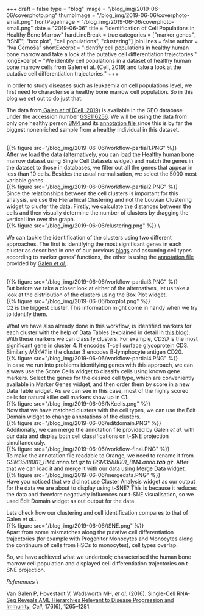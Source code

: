 +++
draft = false
type = "blog"
image = "/blog_img/2019-06-06/coverphoto.png"
thumbImage = "/blog_img/2019-06-06/coverphoto-small.png"
frontPageImage = "/blog_img/2019-06-06/coverphoto-small.png"
date = "2019-06-06"
title = "Identification of Cell Populations in Healthy Bone Marrow"
hardLineBreak = true 
categories = ["marker genes", "tSNE", "box plot", "cell populations", "clustering"]
joinLines = false
author = "Iva Černoša"
shortExcerpt = "Identify cell populations in healthy human bone marrow and take a look at the putative cell differentiation trajectories." 
longExcerpt = "We identify cell populations in a dataset of healthy human bone marrow cells from Galen et al. (Cell, 2019) and take a look at the putative cell differentiation trajectories." 
+++

In order to study diseases such as leukaemia on cell populations level, we first need to characterise a healthy bone marrow cell population. So in this blog we set out to do just that. 

The data from<a href= "https://www.sciencedirect.com/science/article/pii/S0092867419300947"> Galen  <i> et al.</i>(Cell, 2019)</a> is available in the GEO database under the accession number <a href= "https://www.ncbi.nlm.nih.gov/geo/query/acc.cgi?acc=GSE116256">GSE116256</a>. We will be using the data from only one healthy person <a href= "https://www.ncbi.nlm.nih.gov/geo/query/acc.cgi?acc=GSM3588000"> BM4 </a> and its <a href= "https://www.ncbi.nlm.nih.gov/geo/query/acc.cgi?acc=GSM3588001"> annotation file </a> since this is by far the biggest nonenriched sample from a healthy individual in this dataset. 

\
{{% figure src="/blog_img/2019-06-06/workflow-partial1.PNG" %}}
\
After we load the data (alternatively, you can load the Healthy human bone marrow dataset using Single Cell Datasets widget) and match the genes in the dataset to those in databases, we filter out all the genes that appear in less than 10 cells. Besides the usual normalisation, we select the 5000 most variable genes. 
\
{{% figure src="/blog_img/2019-06-06/workflow-partial2.PNG" %}}
\
Since the relationships between the cell clusters is important for this analysis, we use the Hierarhical Clustering and not the Louvian Clustering widget to cluster the data. Firstly, we calculate the distances between the cells and then visually determine the number of clusters by dragging the vertical line over the graph.
\
{{% figure src="/blog_img/2019-06-06/clustering.png" %}}
\

We can tackle the identification of the clusters using two different approaches. The first is identifying the most significant genes in each cluster as described in one of our previous <a href= "https://singlecell.biolab.si/blog/2019-03-pancreas-baron-cellsyst2016/"> blogs</a> and assuming cell types according to marker genes’ functions, the other is using the <a href= "https://www.ncbi.nlm.nih.gov/geo/query/acc.cgi?acc=GSM3588001"> annotation file </a> provided by <a href= "https://www.sciencedirect.com/science/article/pii/S0092867419300947"> Galen <i> et al.</i></a>.

\
{{% figure src="/blog_img/2019-06-06/workflow-partial3.PNG" %}}
\
But before we take a closer look at either of the alternatives, let us take a look at the distribution of the clusters using the Box Plot widget. 
\
{{% figure src="/blog_img/2019-06-06/boxplot.png" %}}
\
C2 is the biggest cluster. This information might come in handy when we try to identify them.
<br>

What we have also already done in this workflow, is identified markers for each cluster with the help of Data Tables (explained in detail in <a href="https://singlecell.biolab.si/blog/2019-03-pancreas-baron-cellsyst2016/"> this blog</a>). With these markers we can classify clusters. For example, <i>CD3D</i> is the most significant gene in cluster 4. It encodes T-cell surface glycoprotein CD3. Similarly <i>MS4A1</i> in the cluster 3 encodes B-lymphocyte antigen CD20.
\
{{% figure src="/blog_img/2019-06-06/workflow-partial4.PNG" %}}
\
In case we run into problems identifying genes with this approach, we can always use the Score Cells widget to classify cells using known gene markers. Select the genes for the desired cell type, which are conveniently available in Marker Genes widget, and then order them by score in a new Data Table widget. As we can see in this case, most of the highly scored cells for natural killer cell markers show up in C1. 
\
{{% figure src="/blog_img/2019-06-06/NKcells.png" %}}
\
Now that we have matched clusters with the cell types, we can use the Edit Domain widget to change annotations of the clusters. 
\
{{% figure src="/blog_img/2019-06-06/editdomain.PNG" %}}
\
Additionally, we can merge the annotation file provided by Galen  <i> et al.</i></a> with our data and display both cell classifications on t-SNE projection simultaneously. 
\
{{% figure src="/blog_img/2019-06-06/workflow-final.PNG" %}}
\
To make the annotation file readable to Orange, we need to rename it from <i>GSM3588001_BM4.anno.txt.gz</i> to <i>GSM3588001_BM4.anno.<b>tab</b>.gz</i>. After that we can load it and merge it with our data using Merge Data widget.
\
{{% figure src="/blog_img/2019-06-06/mergedata.PNG" %}}
\
Have you noticed that we did not use Cluster Analysis widget as our output for the data we are about to display using t-SNE? This is because it reduces the data and therefore negatively influences our t-SNE visualisation, so we used Edit Domain widget as out output for the data. 
<br>

Lets check how our clustering and cell identification compares to that of Galen  <i> et al.</i>.
\
{{% figure src="/blog_img/2019-06-06/tSNE.png" %}}
\
Apart from some mismatches along the putative cell differentiation trajectories (for example with Progenitor Monocytes and Monocytes along the continuum of cells from HSCs to monocytes), cell types overlap. 
<br>    

So, we have achieved what we undertook; characterised the human bone marrow cell population and displayed cell differentiation trajectories on t-SNE projection.

*References* 
\

Van Galen P, Hovestadt V, Wadsworth MH, <i>et al.</i> (2016). <a href="https://www.sciencedirect.com/science/article/pii/S0092867419300947">Single-Cell RNA-Seq Reveals AML Hierarchies Relevant to Disease Progression and Immunity.</a> <i>Cell</i>, 176(6), 1265–1281.
